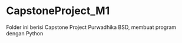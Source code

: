 # CapstoneProject_M1
Folder ini berisi Capstone Project Purwadhika BSD, membuat program dengan Python
